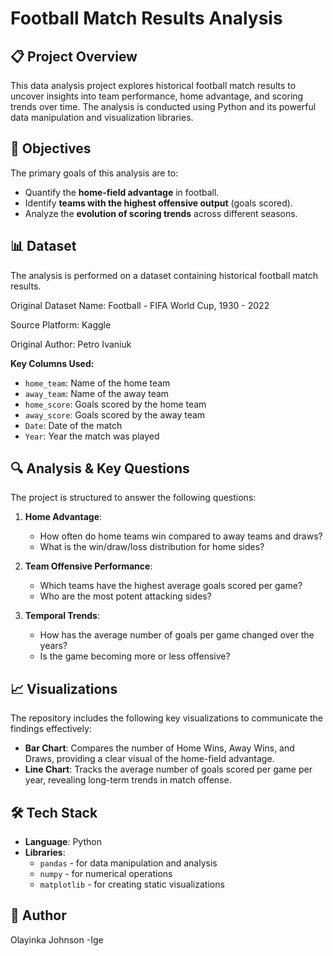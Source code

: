 # Football Match Results Analysis

## 📋 Project Overview

This data analysis project explores historical football match results to uncover insights into team performance, home advantage, and scoring trends over time. The analysis is conducted using Python and its powerful data manipulation and visualization libraries.

## 🎯 Objectives

The primary goals of this analysis are to:
*   Quantify the **home-field advantage** in football.
*   Identify **teams with the highest offensive output** (goals scored).
*   Analyze the **evolution of scoring trends** across different seasons.

## 📊 Dataset

The analysis is performed on a dataset containing historical football match results.

Original Dataset Name: Football - FIFA World Cup, 1930 - 2022

Source Platform: Kaggle

Original Author: Petro Ivaniuk


**Key Columns Used:**
*   `home_team`: Name of the home team
*   `away_team`: Name of the away team
*   `home_score`: Goals scored by the home team
*   `away_score`: Goals scored by the away team
*   `Date`: Date of the match
*   `Year`: Year the match was played

## 🔍 Analysis & Key Questions

The project is structured to answer the following questions:

1.  **Home Advantage**:
    *   How often do home teams win compared to away teams and draws?
    *   What is the win/draw/loss distribution for home sides?

2.  **Team Offensive Performance**:
    *   Which teams have the highest average goals scored per game?
    *   Who are the most potent attacking sides?

3.  **Temporal Trends**:
    *   How has the average number of goals per game changed over the years?
    *   Is the game becoming more or less offensive?

## 📈 Visualizations

The repository includes the following key visualizations to communicate the findings effectively:

*   **Bar Chart**: Compares the number of Home Wins, Away Wins, and Draws, providing a clear visual of the home-field advantage.
*   **Line Chart**: Tracks the average number of goals scored per game per year, revealing long-term trends in match offense.

## 🛠️ Tech Stack

*   **Language**: Python
*   **Libraries**:
    *   `pandas` - for data manipulation and analysis
    *   `numpy` - for numerical operations
    *   `matplotlib`  - for creating static visualizations

## 👤 Author

Olayinka Johnson -Ige
